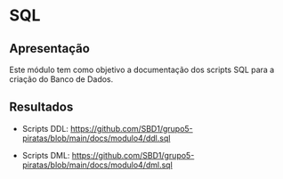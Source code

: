 # SQL

## Apresentação

Este módulo tem como objetivo a documentação dos scripts SQL para a criação do Banco de Dados.

## Resultados

- Scripts DDL: <https://github.com/SBD1/grupo5-piratas/blob/main/docs/modulo4/ddl.sql>

- Scripts DML: <https://github.com/SBD1/grupo5-piratas/blob/main/docs/modulo4/dml.sql>
